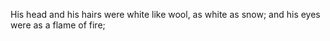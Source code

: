His head and his hairs were white like wool, as white as snow; and his eyes were as a flame of fire;

